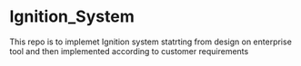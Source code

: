 # Ignition_System
This repo is to implemet Ignition system statrting from design on enterprise tool and then implemented according to customer requirements
